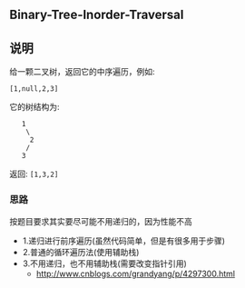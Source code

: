 ## Binary-Tree-Inorder-Traversal

## 说明
给一颗二叉树，返回它的中序遍历，例如:

```
[1,null,2,3]
```
它的树结构为:

```
   1
    \
     2
    /
   3
```

返回: `[1,3,2]`

### 思路
按题目要求其实要尽可能不用递归的，因为性能不高

* 1.递归进行前序遍历(虽然代码简单，但是有很多用于步骤)
* 2.普通的循环遍历法(使用辅助栈)
* 3.不用递归，也不用辅助栈(需要改变指针引用)
	* http://www.cnblogs.com/grandyang/p/4297300.html
